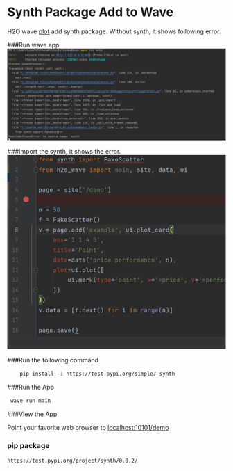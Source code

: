 # Synth Package Add to Wave


H2O wave [plot](https://wave.h2o.ai/docs/examples/plot-point-sizes) add synth package. Without synth, it shows following error.

###Run  wave app
![CMD Error](screenshot/cmd_error.PNG)

###Import the synth, it shows the error.
![FILE Error](screenshot/synth_pkg_pycham_show_error.PNG)

###Run the following command

```bash
    pip install -i https://test.pypi.org/simple/ synth
```



###Run the App

```bash
 wave run main
```

###View the App

Point your favorite web browser to [localhost:10101/demo](http://localhost:10101/demo)

### pip package

    https://test.pypi.org/project/synth/0.0.2/
